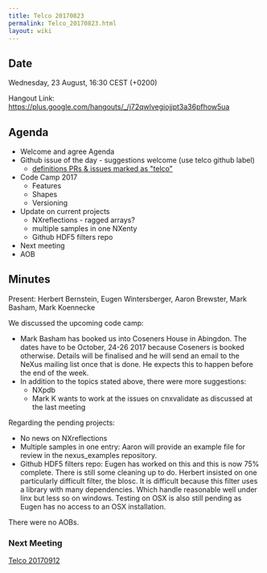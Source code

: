 ```yaml
---
title: Telco 20170823
permalink: Telco_20170823.html
layout: wiki
---
```


Date
----

Wednesday, 23 August, 16:30 CEST (+0200)

<!-- end of autogeneration -->

Hangout Link:
<https://plus.google.com/hangouts/_/j72qwlvegiojjpt3a36pfhow5ua>


Agenda
------

-   Welcome and agree Agenda
-   Github issue of the day - suggestions welcome (use telco github label)
    - [definitions PRs & issues marked as "telco"](https://github.com/nexusformat/definitions/labels/telco)
-   Code Camp 2017
	-   Features
	-   Shapes
	-   Versioning
-   Update on current projects
	-   NXreflections - ragged arrays?
	-   multiple samples in one NXenty
	-   Github HDF5 filters repo
-   Next meeting
-   AOB

Minutes
-------

Present: Herbert Bernstein, Eugen Wintersberger, Aaron Brewster, Mark Basham, Mark Koennecke

We discussed the upcoming code camp:

- Mark Basham has booked us into Coseners House in Abingdon. The dates have to be October, 24-26 2017  because Coseners is booked otherwise. Details will be finalised and he will send an email to the NeXus mailing list once that is done. He expects this to happen before the end of the week. 
- In addition to the topics stated above, there were more suggestions:
     - NXpdb
     - Mark K wants to work at the issues on cnxvalidate as discussed at the last meeting

Regarding the pending projects:

- No news on NXreflections
- Multiple samples in one entry: Aaron will provide an example file for review in the nexus_examples repository. 
- Github HDF5 filters repo: Eugen has worked on this and this is now 75% complete. There is still some cleaning up to do. Herbert insisted on one particularly difficult filter, the blosc. It is difficult because this filter uses a library with many dependencies. Which handle reasonable well under linx but less so on windows. Testing on OSX is also still pending as Eugen has no access to an OSX installation. 

There were no AOBs. 

### Next Meeting
[Telco 20170912](Telco_20170912.html)

